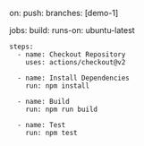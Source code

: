 on:
  push:
    branches: [demo-1]

jobs:
  build:
    runs-on: ubuntu-latest

    steps:
      - name: Checkout Repository
        uses: actions/checkout@v2

      - name: Install Dependencies
        run: npm install

      - name: Build
        run: npm run build

      - name: Test
        run: npm test

